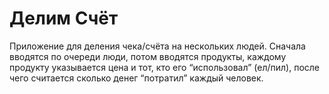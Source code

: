 # Делим Счёт

Приложение для деления чека/счёта на нескольких людей. Сначала
вводятся по очереди люди, потом вводятся продукты, каждому продукту
указывается цена и тот, кто его “использовал” (ел/пил), после чего считается
сколько денег “потратил” каждый человек.